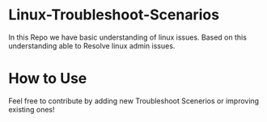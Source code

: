 # Linux-Troubleshoot-Scenarios
In this Repo we have basic understanding of linux issues. Based on this understanding able to Resolve linux admin issues.

# How to Use
Feel free to contribute by adding new Troubleshoot Scenerios or improving existing ones!

